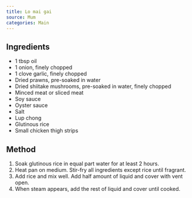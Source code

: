 ```yaml
---
title: Lo mai gai
source: Mum
categories: Main
---
```


## Ingredients
* 1 tbsp oil
* 1 onion, finely chopped
* 1 clove garlic, finely chopped
* Dried prawns, pre-soaked in water
* Dried shiitake mushrooms, pre-soaked in water, finely chopped
* Minced meat or sliced meat
* Soy sauce
* Oyster sauce
* Salt
* Lup chong
* Glutinous rice
* Small chicken thigh strips

## Method
1. Soak glutinous rice in equal part water for at least 2 hours.
2. Heat pan on medium. Stir-fry all ingredients except rice until fragrant.
3. Add rice and mix well. Add half amount of liquid and cover with vent open.
4. When steam appears, add the rest of liquid and cover until cooked.
